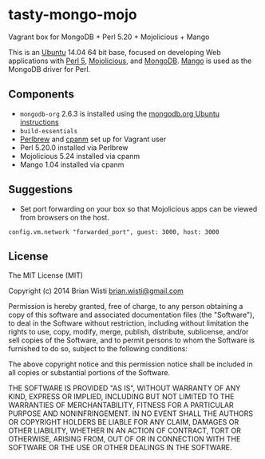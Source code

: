 tasty-mongo-mojo
================

Vagrant box for MongoDB + Perl 5.20 + Mojolicious + Mango

This is an [Ubuntu](http://ubuntu.com) 14.04 64 bit base, focused on developing Web applications with [Perl 5](http://perl.org), [Mojolicious](http://mojolicio.us), and [MongoDB](http://mongodb.org). [Mango](https://metacpan.org/pod/Mango) is used as the MongoDB driver for Perl.

## Components

* `mongodb-org` 2.6.3 is installed using the [mongodb.org Ubuntu instructions](http://docs.mongodb.org/manual/tutorial/install-mongodb-on-ubuntu/)
* `build-essentials`
* [Perlbrew](http://perlbrew.pl) and [cpanm](https://metacpan.org/release/App-cpanminus) set up for Vagrant user
* Perl 5.20.0 installed via Perlbrew
* Mojolicious 5.24 installed via cpanm
* Mango 1.04 installed via cpanm

## Suggestions

* Set port forwarding on your box so that Mojolicious apps can be viewed from browsers on the host.

```
config.vm.network "forwarded_port", guest: 3000, host: 3000
```


## License

The MIT License (MIT)

Copyright (c) 2014 Brian Wisti <brian.wisti@gmail.com>

Permission is hereby granted, free of charge, to any person obtaining a copy of
this software and associated documentation files (the "Software"), to deal in
the Software without restriction, including without limitation the rights to
use, copy, modify, merge, publish, distribute, sublicense, and/or sell copies of
the Software, and to permit persons to whom the Software is furnished to do so,
subject to the following conditions:

The above copyright notice and this permission notice shall be included in all
copies or substantial portions of the Software.

THE SOFTWARE IS PROVIDED "AS IS", WITHOUT WARRANTY OF ANY KIND, EXPRESS OR
IMPLIED, INCLUDING BUT NOT LIMITED TO THE WARRANTIES OF MERCHANTABILITY, FITNESS
FOR A PARTICULAR PURPOSE AND NONINFRINGEMENT. IN NO EVENT SHALL THE AUTHORS OR
COPYRIGHT HOLDERS BE LIABLE FOR ANY CLAIM, DAMAGES OR OTHER LIABILITY, WHETHER
IN AN ACTION OF CONTRACT, TORT OR OTHERWISE, ARISING FROM, OUT OF OR IN
CONNECTION WITH THE SOFTWARE OR THE USE OR OTHER DEALINGS IN THE SOFTWARE.
